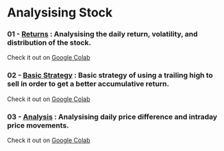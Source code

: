 # Analysising Stock

### 01 - [Returns](notebooks/01-returns.ipynb) : Analysising the daily return, volatility, and distribution of the stock.

Check it out on [Google Colab](https://colab.research.google.com/drive/1P7bXXQH_fVJFynASf0ytyT8LAJQZkblv?usp=sharing)

### 02 - [Basic Strategy](notebooks/02-strategy-basic.ipynb) : Basic strategy of using a trailing high to sell in order to get a better accumulative return.

Check it out on [Google Colab](https://colab.research.google.com/drive/1lpfTZ7cniooX2xVb3TdRhRue7TuXnHtA?usp=sharing)

### 03 - [Analysis](notebooks/03-analysis.ipynb) : Analysising daily price difference and intraday price movements.

Check it out on [Google Colab](https://colab.research.google.com/drive/1D51NZvHlzft6R7XByGKZunZuEnyas5_x?usp=sharing)
